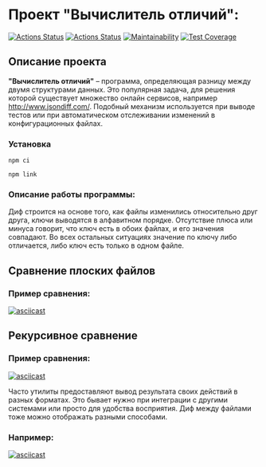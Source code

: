 # Проект "Вычислитель отличий":
[![Actions Status](https://github.com/fractuskst/frontend-project-46/actions/workflows/hexlet-check.yml/badge.svg)](https://github.com/fractuskst/frontend-project-46/actions)
[![Actions Status](https://github.com/fractuskst/frontend-project-46/actions/workflows/node.js.yml/badge.svg)](https://github.com/fractuskst/frontend-project-46/actions)
[![Maintainability](https://api.codeclimate.com/v1/badges/30aaf0019a10a30353b0/maintainability)](https://codeclimate.com/github/fractuskst/frontend-project-46/maintainability)
[![Test Coverage](https://api.codeclimate.com/v1/badges/30aaf0019a10a30353b0/test_coverage)](https://codeclimate.com/github/fractuskst/frontend-project-46/test_coverage)

## Описание проекта
__"Вычислитель отличий"__ – программа, определяющая разницу между двумя структурами данных. Это популярная задача, для решения которой существует множество онлайн сервисов, например http://www.jsondiff.com/. Подобный механизм используется при выводе тестов или при автоматическом отслеживании изменений в конфигурационных файлах.

### Установка

```
npm ci
```
```
npm link
```

### Описание работы программы:
Диф строится на основе того, как файлы изменились относительно друг друга, ключи выводятся в алфавитном порядке.
Отсутствие плюса или минуса говорит, что ключ есть в обоих файлах, и его значения совпадают. Во всех остальных ситуациях значение по ключу либо отличается, либо ключ есть только в одном файле.

## Сравнение плоских файлов
### Пример сравнения:
[![asciicast](https://asciinema.org/a/656587.svg)](https://asciinema.org/a/656587)


## Рекурсивное сравнение
### Пример сравнения:
[![asciicast](https://asciinema.org/a/657568.svg)](https://asciinema.org/a/657568)


Часто утилиты предоставляют вывод результата своих действий в разных форматах. Это бывает нужно при интеграции с другими системами или просто для удобства восприятия. Диф между файлами тоже можно отображать разными способами.
### Например:
[![asciicast](https://asciinema.org/a/657760.svg)](https://asciinema.org/a/657760)